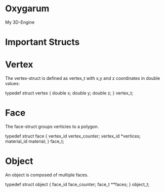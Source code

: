 Oxygarum
======
My 3D-Engine


Important Structs
=====
Vertex
====
The vertex-struct is defined as vertex_t with x,y and z coordinates in double values:

typedef struct vertex {
  double x;
  double y;
  double z;
} vertex_t;

Face
====
The face-struct groups verticies to a polygon.

typedef struct face {
  vertex_id vertex_counter;
  vertex_id *vertices;
  material_id material;
} face_t;

Object
====
An object is composed of multiple faces.

typedef struct object {
  face_id face_counter;
  face_t **faces;
} object_t;

